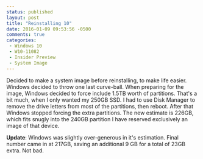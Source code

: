 ```yaml
---
status: published
layout: post
title: "Reinstalling 10"
date: 2016-01-09 09:53:56 -0500
comments: true
categories:
 - Windows 10
 - W10-11082
 - Insider Preview
 - System Image
---
```


Decided to make a system image before reinstalling, to make life easier. Windows decided to throw one last curve-ball. When preparing for the image, Windows decided to force include 1.5TB worth of partitions. That's a bit much, when I only wanted my 250GB SSD. I had to use Disk Manager to remove the drive letters from most of the partitions, then reboot. After that Windows stopped forcing the extra partitions. The new estimate is 226GB, which fits snugly into the 240GB partition I have reserved exclusively an image of that device.

**Update**: Windows was slightly over-generous in it's estimation. Final number came in at 217GB, saving an additional 9 GB for a total of 23GB extra. Not bad.